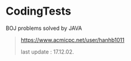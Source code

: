 # CodingTests

BOJ problems solved by JAVA


> https://www.acmicpc.net/user/hanhb1011
>
> last update : 17.12.02.